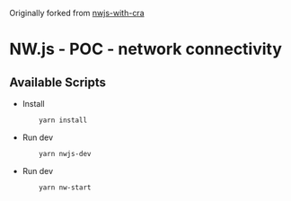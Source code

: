 Originally forked from [nwjs-with-cra](https://github.com/ttufekci/nwjs-with-cra)
# NW.js - POC - network connectivity

## Available Scripts

- Install

    ```bash
        yarn install 
    ```
    
- Run dev

    ```bash
        yarn nwjs-dev
    ```

- Run dev

    ```bash
        yarn nw-start
    ```

